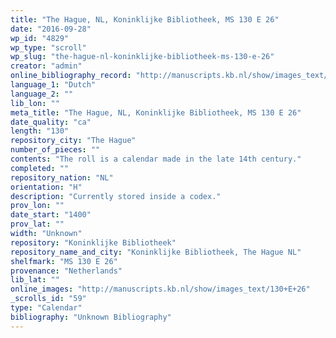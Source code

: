 ```yaml
---
title: "The Hague, NL, Koninklijke Bibliotheek, MS 130 E 26"
date: "2016-09-28"
wp_id: "4829"
wp_type: "scroll"
wp_slug: "the-hague-nl-koninklijke-bibliotheek-ms-130-e-26"
creator: "admin"
online_bibliography_record: "http://manuscripts.kb.nl/show/images_text/130+E+26"
language_1: "Dutch"
language_2: ""
lib_lon: ""
meta_title: "The Hague, NL, Koninklijke Bibliotheek, MS 130 E 26"
date_quality: "ca"
length: "130"
repository_city: "The Hague"
number_of_pieces: ""
contents: "The roll is a calendar made in the late 14th century."
completed: ""
repository_nation: "NL"
orientation: "H"
description: "Currently stored inside a codex."
prov_lon: ""
date_start: "1400"
prov_lat: ""
width: "Unknown"
repository: "Koninklijke Bibliotheek"
repository_name_and_city: "Koninklijke Bibliotheek, The Hague NL"
shelfmark: "MS 130 E 26"
provenance: "Netherlands"
lib_lat: ""
online_images: "http://manuscripts.kb.nl/show/images_text/130+E+26"
_scrolls_id: "59"
type: "Calendar"
bibliography: "Unknown Bibliography"
---
```



